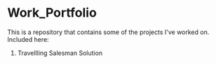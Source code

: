 # Work_Portfolio

This is a repository that contains some of the projects I've worked on.
Included here: 
1. Travellling Salesman Solution 

